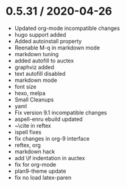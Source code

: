 
0.5.31 / 2020-04-26
==================

  * Updated org-mode incompatible changes
  * hugo support added
  * Added autoinstall property
  * Reenable M-q in markdown mode
  * markdown tuning
  * added autofill to auctex
  * graphviz added
  * text autofill disabled
  * markdown mode
  * font size
  * hexo, melpa
  * Small Cleanups
  * yaml
  * Fix version 9.1 incompatible changes
  * aspell-enru ebuild updated
  * ~\cite in reftex
  * ispell fixes
  * fix changes in org-9 interface
  * reftex, org
  * markdown hack
  * add \if indentation in auctex
  * fix for org-mode
  * plan9-theme update
  * fix no load latex-paren
